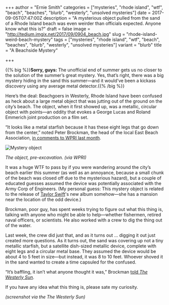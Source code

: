 +++
author = "Ernie Smith"
categories = ["mysteries", "rhode island", "wtf", "beach", "beaches", "blurb", "westerly", "unsolved mysteries"]
date = 2017-09-05T07:47:00Z
description = "A mysterious object pulled from the sand of a Rhode Island beach was even weirder than officials expected. Anyone know what this is?"
draft = false
image = "http://tedium.imgix.net/2017/09/0904_beach.jpg"
slug = "rhode-island-weird-beach-mystery"
tags = ["mysteries", "rhode island", "wtf", "beach", "beaches", "blurb", "westerly", "unsolved mysteries"]
variant = "blurb"
title = "A Beachside Mystery"

+++

{{% big %}}**Sorry, guys:** The unofficial end of summer gets us no closer to the solution of the summer’s great mystery. Yes, that’s right, there was a big mystery hiding in the sand this summer—and it would’ve been a kickass discovery using any average metal detector.{{% /big %}}

Here’s the deal: Beachgoers in Westerly, Rhode Island have been confused as heck about a large metal object that was jutting out of the ground on the city’s beach. The object, when it first showed up, was a metallic, circular object with points—an oddity that evokes a George Lucas and Roland Emmerich joint production on a film set.

“It looks like a metal starfish because it has these eight legs that go down from the center,” noted Peter Brockman, the head of the local East Beach Association, [in comments to WPRI last month](http://wpri.com/2017/08/11/mystery-surrounds-strange-object-found-in-waters-off-westerly/).

![Mystery object](http://tedium.imgix.net/2017/09/0904_beach2.jpg)

*The object, pre-excavation. (via WPRI)*

It was a huge WTF to pass by if you were wandering around the city’s beach earlier this summer (as well as an annoyance, because a small chunk of the beach was closed off due to the mysterious hazard), but a couple of educated guesses assumed the device was potentially associated with the Army Corp of Engineers. (My personal guess: This mystery object is related to the release of [Taylor Swift](http://amzn.to/2vGYtaT)'s new album somehow—she has a mansion near the location of the odd device.)

Brockman, poor guy, has spent weeks trying to figure out what this thing is, talking with anyone who might be able to help—whether fishermen, retired naval officers, or scientists. He also worked with a crew to dig the thing out of the water.

Last week, the crew did just that, and as it turns out … digging it out just created more questions. As it turns out, the sand was covering up not a tiny metallic starfish, but a satellite dish-sized metallic device, complete with eight legs and a circular metal base. They assumed the device would be about 4 to 5 feet in size—but instead, it was 8 to 10 feet. Whoever shoved it in the sand wanted to create a time capsuled for the confused.

“It’s baffling, it isn’t what anyone thought it was,” Brockman [told *The Westerly Sun*](http://www.thewesterlysun.com/news/topnews/10795634-154/mystery-objects-removal-from-the-sands-off-east-beach-creates.html).

If you have any idea what this thing is, please sate my curiosity.

*(screenshot via the The Westerly Sun)*